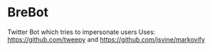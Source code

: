 # BreBot
Twitter Bot which tries to impersonate users
Uses: https://github.com/tweepy and https://github.com/jsvine/markovify

